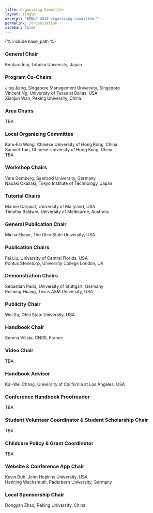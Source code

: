 ```yaml
---
title: Organizing Committee
layout: single
excerpt: "EMNLP 2019 organizing committee."
permalink: /organization
sidebar: false
---
```

{% include base_path %}

<h3>General Chair</h3>
Kentaro Inui, Tohuku University, Japan

<h3>Program Co-Chairs</h3>
Jing Jiang, Singapore Management University, Singapore<br/>
Vincent Ng, University of Texas at Dallas, USA<br/>
Xiaojun Wan, Peking University, China

<!-- Notice: One point per area -->
<h3>Area Chairs</h3>
TBA 

<h3>Local Organizing Committee</h3>
Kam-Fai Wong, Chinese University of Hong Kong, China<br/>
Samuel Tam, Chinese University of Hong Kong, China<br/>
TBA

<h3>Workshop Chairs</h3>
Vera Demberg, Saarland University, Germany<br/>
Naoaki Okazaki, Tokyo Institute of Technology, Japan

<h3>Tutorial Chairs</h3>
Marine Carpuat, University of Maryland, USA<br/>
Timothy Baldwin, University of Melbourne, Australia

<h3>General Publication Chair</h3>
Micha Elsner, The Ohio State University, USA
	
<h3>Publication Chairs</h3>
Fei Liu, University of Central Florida, USA<br/>
Pontus Stenetorp, University College London, UK
	
<h3>Demonstration Chairs</h3>
Sebastian Pad&oacute;, University of Stuttgart, Germany<br/>
Ruihong Huang, Texas A&M University, USA

<h3>Publicity Chair</h3>
Wei Xu, Ohio State University, USA

<h3>Handbook Chair</h3>
Serena Villata, CNRS, France

<h3>Video Chair</h3>
TBA

<h3>Handbook Advisor</h3>
Kai-Wei Chang, University of California at Los Angeles, USA

<h3>Conference Handbook Proofreader</h3>
TBA

<h3>Student Volunteer Coordinator &amp; Student Scholarship Chair</h3>
TBA

<h3>Childcare Policy &amp; Grant Coordinator</h3>
TBA

<h3>Website &amp; Conference App Chair</h3>
Kevin Duh, John Hopkins University, USA<br/>
Henning Wachsmuth, Paderborn University, Germany

<h3>Local Sponsorship Chair</h3>
Dongyan Zhao, Peking University, China
